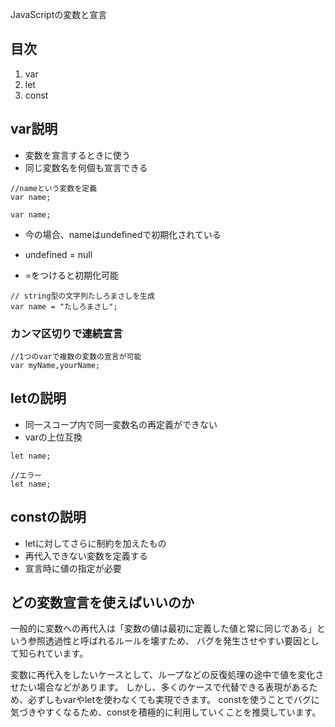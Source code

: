 JavaScriptの変数と宣言

## 目次

1. var
2. let
3. const

## var説明

- 変数を宣言するときに使う
- 同じ変数名を何個も宣言できる

```
//nameという変数を定義
var name;

var name;
```

- 今の場合、nameはundefinedで初期化されている
- undefined = null

- =をつけると初期化可能

```
// string型の文字列たしろまさしを生成
var name = "たしろまさし";
```

### カンマ区切りで連続宣言

```
//1つのvarで複数の変数の宣言が可能
var myName,yourName;

```

## letの説明

- 同一スコープ内で同一変数名の再定義ができない
- varの上位互換

```
let name;

//エラー
let name;
```

## constの説明

- letに対してさらに制約を加えたもの
- 再代入できない変数を定義する
- 宣言時に値の指定が必要

## どの変数宣言を使えばいいのか

一般的に変数への再代入は「変数の値は最初に定義した値と常に同じである」という参照透過性と呼ばれるルールを壊すため、 バグを発生させやすい要因として知られています。

変数に再代入をしたいケースとして、ループなどの反復処理の途中で値を変化させたい場合などがあります。 しかし、多くのケースで代替できる表現があるため、必ずしもvarやletを使わなくても実現できます。 constを使うことでバグに気づきやすくなるため、constを積極的に利用していくことを推奨しています。